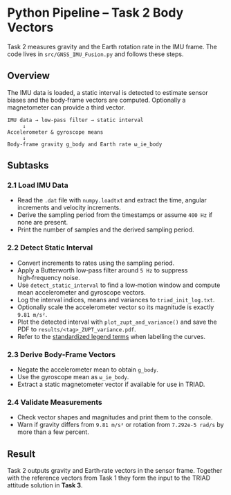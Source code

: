 # Python Pipeline – Task 2 Body Vectors

Task 2 measures gravity and the Earth rotation rate in the IMU frame.  The code lives in `src/GNSS_IMU_Fusion.py` and follows these steps.

## Overview

The IMU data is loaded, a static interval is detected to estimate sensor biases and the body‑frame vectors are computed.  Optionally a magnetometer can provide a third vector.

```text
IMU data → low-pass filter → static interval
     ↓
Accelerometer & gyroscope means
     ↓
Body-frame gravity g_body and Earth rate ω_ie_body
```

## Subtasks

### 2.1 Load IMU Data
- Read the `.dat` file with `numpy.loadtxt` and extract the time, angular increments and velocity increments.
- Derive the sampling period from the timestamps or assume `400 Hz` if none are present.
- Print the number of samples and the derived sampling period.

### 2.2 Detect Static Interval
- Convert increments to rates using the sampling period.
- Apply a Butterworth low‑pass filter around `5 Hz` to suppress high‑frequency noise.
- Use `detect_static_interval` to find a low‑motion window and compute mean accelerometer and gyroscope vectors.
- Log the interval indices, means and variances to `triad_init_log.txt`.
- Optionally scale the accelerometer vector so its magnitude is exactly `9.81 m/s²`.
- Plot the detected interval with `plot_zupt_and_variance()` and save the PDF to `results/<tag>_ZUPT_variance.pdf`.
- Refer to the [standardized legend terms](../PlottingChecklist.md#standardized-legend-terms) when labelling the curves.

### 2.3 Derive Body‑Frame Vectors
- Negate the accelerometer mean to obtain `g_body`.
- Use the gyroscope mean as `ω_ie_body`.
- Extract a static magnetometer vector if available for use in TRIAD.

### 2.4 Validate Measurements
- Check vector shapes and magnitudes and print them to the console.
- Warn if gravity differs from `9.81 m/s²` or rotation from `7.292e‑5 rad/s` by more than a few percent.

## Result

Task 2 outputs gravity and Earth‑rate vectors in the sensor frame.  Together with the reference vectors from Task 1 they form the input to the TRIAD attitude solution in **Task 3**.
